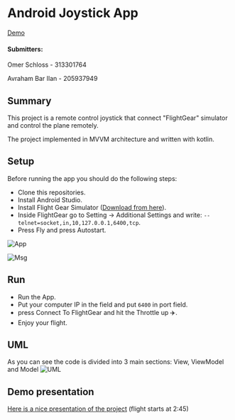 # Android Joystick App

[Demo](https://youtu.be/lIkFrhPQ-Yg)

#### Submitters:
Omer Schloss - 313301764

Avraham Bar Ilan - 205937949

## Summary
This project is a remote control joystick that connect "FlightGear" simulator and control the plane remotely.

The project implemented in MVVM architecture and written with kotlin.

## Setup
Before running the app you should do the following steps:
* Clone this repositories.
* Install Android Studio.
* Install Flight Gear Simulator ([Download from here](https://www.flightgear.org/download/)).
* Inside FlightGear go to Setting -> Additional Settings and write:
``--telnet=socket,in,10,127.0.0.1,6400,tcp``.
* Press Fly and press Autostart.

![App](https://user-images.githubusercontent.com/60196825/123525379-dcc35180-d6d8-11eb-8a40-428ac9f3342f.png)

![Msg](https://user-images.githubusercontent.com/60196825/123525430-417eac00-d6d9-11eb-8c10-2e22e527ae12.png)

## Run
* Run the App.
* Put your computer IP in the field and put ``6400`` in port field.
* press Connect To FlightGear and hit the Throttle up :airplane:.
* Enjoy your flight.

## UML
As you can see the code is divided into 3 main sections: View, ViewModel and Model
![UML](https://user-images.githubusercontent.com/60196825/123525299-3a0ad300-d6d8-11eb-917c-306fd31477f5.jpg)

## Demo presentation
[Here is a nice presentation of the project](https://youtu.be/lIkFrhPQ-Yg)
(flight starts at 2:45)
